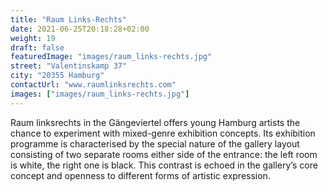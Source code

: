 ```yaml
---
title: "Raum Links-Rechts"
date: 2021-06-25T20:18:28+02:00
weight: 19
draft: false
featuredImage: "images/raum_links-rechts.jpg"
street: "Valentinskamp 37"
city: "20355 Hamburg"
contactUrl: "www.raumlinksrechts.com"
images: ["images/raum_links-rechts.jpg"]
---
```


Raum linksrechts in the Gängeviertel offers young Hamburg artists the
chance to experiment with mixed-genre exhibition concepts. Its exhibition
programme is characterised by the special nature of the gallery layout
consisting of two separate rooms either side of the entrance: the left
room is white, the right one is black. This contrast is echoed in the gallery’s
core concept and openness to different forms of artistic expression.
